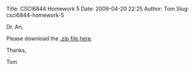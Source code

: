 Title: CSCI6844 Homework 5
Date: 2009-04-20 22:25
Author: Tom
Slug: csci6844-homework-5

Dr. An,

Please download the [.zip file here][].

Thanks,

Tom

  [.zip file here]: http://www.tommeagher.com/files/meagher_hw5.zip
